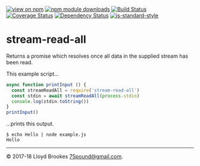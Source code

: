 [![view on npm](https://img.shields.io/npm/v/stream-read-all.svg)](https://www.npmjs.org/package/stream-read-all)
[![npm module downloads](https://img.shields.io/npm/dt/stream-read-all.svg)](https://www.npmjs.org/package/stream-read-all)
[![Build Status](https://travis-ci.org/75lb/stream-read-all.svg?branch=master)](https://travis-ci.org/75lb/stream-read-all)
[![Coverage Status](https://coveralls.io/repos/github/75lb/stream-read-all/badge.svg?branch=master)](https://coveralls.io/github/75lb/stream-read-all?branch=master)
[![Dependency Status](https://david-dm.org/75lb/stream-read-all.svg)](https://david-dm.org/75lb/stream-read-all)
[![js-standard-style](https://img.shields.io/badge/code%20style-standard-brightgreen.svg)](https://github.com/feross/standard)

# stream-read-all

Returns a promise which resolves once all data in the supplied stream has been read.

This example script...

```js
async function printInput () {
  const streamReadAll = require('stream-read-all')
  const stdin = await streamReadAll(process.stdin)
  console.log(stdin.toString())
}
printInput()
```

...prints this output.

```
$ echo Hello | node example.js
Hello
```

* * *

&copy; 2017-18 Lloyd Brookes <75pound@gmail.com>.